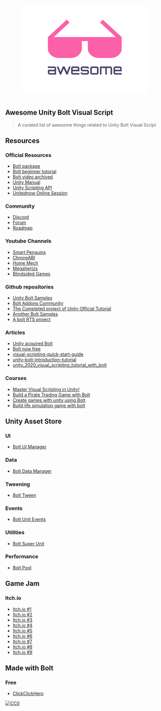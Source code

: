 <p align="center">
  <br>
  <img width="400" src="./assets/logo.svg" alt="logo of Unity Bolt Awesome repository">
  <br>
  <br>
</p>

## Awesome Unity Bolt Visual Script

> A curated list of awesome things related to Unity Bolt Visual Script

## Resources
### Official Resources
- [Bolt package](https://assetstore.unity.com/packages/tools/visual-scripting/bolt-163802)
- [Bolt beginner tutorial](https://learn.unity.com/project/bolt-platformer-tutorial)
- [Bolt video archived](https://learn.unity.com/tutorial/bolt-videos-archived)
- [Unity Manual](https://docs.unity3d.com/2019.3/Documentation/Manual/VisualScripting.html)
- [Unity Scripting API](https://docs.unity3d.com/bolt/1.4/api/index.html)
- [Unitednow Online Session](https://resources.unity.com/unitenow/onlinesessions/visual-scripting-for-programmers-prototyping-team-tools)
### Community
- [Discord](https://discord.com/invite/5FacdJH)
- [Forum](https://forum.unity.com/forums/visual-scripting.537)
- [Roadmap](https://forum.unity.com/threads/visual-scripting-roadmap-update-september-2020.978732/)
### Youtube Channels
- [Smart Penguins](https://www.youtube.com/channel/UCHDFEsDQ8dKjEBEVCbAPZZw)
- [ChroneABI](https://www.youtube.com/channel/UCnafUCl-hEkyJJRjPH_WHbQ)
- [Home Mech](https://www.youtube.com/channel/UCW69tpDEMIbX2rwXKwTnPTQ)
- [Megahertzs](https://www.youtube.com/channel/UCok3GwgJtk1ccN1_NXTaD_g)
- [Blindsided Games](https://www.youtube.com/channel/UCaXTMEgs5frcTPvw9xq6NFw)
### Github repositories
- [Unity Bolt Samples](https://github.com/avashly/Unity-Bolt-Samples)
- [Bolt Addons Community](https://github.com/RealityStop/Bolt.Addons.Community)
- [The Completed project of Unity Official Tutorial](https://github.com/YoloGameStudio/GAME-unity-bolt-tutorial)
- [Another Bolt Samples](https://github.com/naojitaniguchi/UnityBoltSamples)
- [A bolt RTS project](https://github.com/Jsm-Bolt/Bolt-RTS)
### Articles
- [Unity acquired Bolt](https://www.gamasutra.com/view/news/362274/Unity_has_acquired_visual_scripting_solution_Bolt.php)
- [Bolt now free](https://blogs.unity3d.com/2020/07/22/bolt-visual-scripting-is-now-included-in-all-unity-plans/)
- [visual-scripting-quick-start-guide](https://cgcookie.com/articles/visual-scripting-quick-start-guide)
- [unity-bolt-introduction-tutorial](https://www.sovereignmoon.studio/unity-bolt-introduction-tutorial/)
- [unity_2020_visual_scripting_tutorial_with_bolt](https://www.reddit.com/r/gamedev/comments/ibabze/unity_2020_visual_scripting_tutorial_with_bolt/)
### Courses
- [Master Visual Scripting in Unity!](https://www.udemy.com/course/make-games-without-code-unity-visual-scripting)
- [Build a Pirate Trading Game with Bolt](https://www.udemy.com/course/pirate-trading-game-bolt-unity-no-coding-playmaker-visual-scripting/)
- [Create games with unity using Bolt](https://www.udemy.com/course/create-games-with-unity-using-bolt-visual-scripting/)
- [Build life simulation game with bolt](https://www.udemy.com/course/bolt-unity-visual-scripting-life-simulator-game-development-playmaker/)
## Unity Asset Store
### UI
- [Bolt UI Manager](undefined)
### Data
- [Bolt Data Manager](https://publisher.assetstore.unity3d.com/package.html?id=562028)
### Tweening
- [Bolt Tween](https://publisher.assetstore.unity3d.com/package.html?id=565563)
### Events
- [Bolt Unit Events](https://assetstore.unity.com/packages/tools/visual-scripting/bolt-unity-events-175821)
### Utilities
- [Bolt Super Unit](https://assetstore.unity.com/packages/tools/visual-scripting/bolt-super-units-177410)
### Performance
- [Bolt Pool](https://publisher.assetstore.unity3d.com/package.html?id=563154)
## Game Jam
### Itch.io
- [Itch.io #1](https://itch.io/jam/boltjam-1-)
- [Itch.io #2](https://itch.io/jam/boltjam-2)
- [Itch.io #3](https://itch.io/jam/bolt-jam-3)
- [Itch.io #4](https://itch.io/jam/bolt-jam-4)
- [Itch.io #5](https://itch.io/jam/bolt-jam-5)
- [Itch.io #6](https://itch.io/jam/bolt-jam-6)
- [Itch.io #7](https://itch.io/jam/bolt-jam-7)
- [Itch.io #8](https://itch.io/jam/bolt-jam-8)
- [Itch.io #9](https://itch.io/jam/bolt-jam-9)
## Made with Bolt
### Free
- [ClickClickHero](https://gamejolt.com/games/ClickClickHero/469406)

[![CC0](https://i.creativecommons.org/p/zero/1.0/88x31.png)](https://creativecommons.org/publicdomain/zero/1.0/)